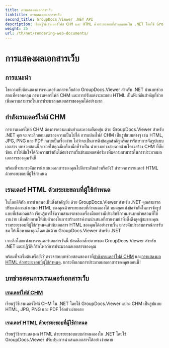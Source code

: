 ```yaml
---
title: การแสดงผลเอกสารเว็บ
linktitle: การแสดงผลเอกสารเว็บ
second_title: GroupDocs.Viewer .NET API
description: เรียนรู้วิธีเรนเดอร์ไฟล์ CHM และ HTML ด้วยระยะขอบที่กำหนดเองใน .NET โดยใช้ GroupDocs.Viewer แปลง CHM เป็นรูปแบบ HTML, JPG, PNG และ PDF ได้อย่างราบรื่น
weight: 35
url: /th/net/rendering-web-documents/
---
```


# การแสดงผลเอกสารเว็บ

## การแนะนำ

ไขความซับซ้อนของการเรนเดอร์เอกสารเว็บด้วย GroupDocs.Viewer สำหรับ .NET ผ่านบทช่วยสอนที่ครอบคลุม การเรนเดอร์ไฟล์ CHM และการปรับแต่งระยะขอบ HTML เป็นฟังก์ชันสำคัญที่ช่วยเพิ่มความสามารถในการประมวลผลเอกสารของคุณได้อย่างมาก

## กำลังเรนเดอร์ไฟล์ CHM

การเรนเดอร์ไฟล์ CHM ต้องการความแม่นยำและความยืดหยุ่น ด้วย GroupDocs.Viewer สำหรับ .NET คุณจะเจาะลึกขอบเขตของความเป็นไปได้ การแปลงไฟล์ CHM เป็นรูปแบบต่างๆ เช่น HTML, JPG, PNG และ PDF กลายเป็นเรื่องง่าย ไม่ว่าจะเป็นการดึงข้อมูลสำคัญหรือการรักษาการจัดรูปแบบเอกสาร บทช่วยสอนนี้จะช่วยให้คุณมีเครื่องมือที่จำเป็น นำทางอย่างง่ายดายผ่านโครงสร้าง CHM ที่ซับซ้อน ทำให้มั่นใจได้ถึงความเข้ากันได้อย่างราบรื่นข้ามแพลตฟอร์ม เพิ่มความสามารถในการประมวลผลเอกสารของคุณวันนี้

พร้อมที่จะยกระดับการนำเสนอเอกสารของคุณไปอีกระดับแล้วหรือยัง? สำรวจการเรนเดอร์ HTML ด้วยระยะขอบที่ผู้ใช้กำหนด

## เรนเดอร์ HTML ด้วยระยะขอบที่ผู้ใช้กำหนด

ในโลกดิจิทัล การนำเสนอเป็นสิ่งสำคัญยิ่ง ด้วย GroupDocs.Viewer สำหรับ .NET คุณสามารถปรับแต่งงานนำเสนอ HTML ของคุณด้วยระยะขอบที่กำหนดเองได้ หมดยุคแห่งข้อจำกัดในการจัดรูปแบบที่เข้มงวดแล้ว เรียนรู้การใช้ความสามารถของเครื่องมืออย่างมีประสิทธิภาพผ่านบทช่วยสอนที่ใช้งานง่าย เพิ่มศักยภาพให้กับตัวเองในการสร้างสรรค์งานนำเสนอที่สวยงามน่าทึ่งซึ่งดึงดูดผู้ชมของคุณ รวมระยะขอบที่ผู้ใช้กำหนดเข้ากับเอกสาร HTML ของคุณได้อย่างราบรื่น ยกระดับประสบการณ์การรับชม ให้เนื้อหาของคุณโดดเด่นด้วย GroupDocs.Viewer สำหรับ .NET

เจาะลึกโลกแห่งการเรนเดอร์เอกสารวันนี้ ปลดล็อกศักยภาพของ GroupDocs.Viewer สำหรับ .NET และปฏิวัติเวิร์กโฟลว์การประมวลผลเอกสารของคุณ

 พร้อมที่จะเริ่มต้นหรือยัง? ตรวจสอบบทช่วยสอนของเราที่[กำลังเรนเดอร์ไฟล์ CHM](./render-chm/) และ[การแสดงผล HTML ด้วยระยะขอบที่ผู้ใช้กำหนด](./render-html-margins/). ยกระดับเกมการประมวลผลเอกสารของคุณตอนนี้!
## บทช่วยสอนการเรนเดอร์เอกสารเว็บ
### [เรนเดอร์ไฟล์ CHM](./render-chm/)
เรียนรู้วิธีเรนเดอร์ไฟล์ CHM ใน .NET โดยใช้ GroupDocs.Viewer แปลง CHM เป็นรูปแบบ HTML, JPG, PNG และ PDF ได้อย่างง่ายดาย
### [เรนเดอร์ HTML ด้วยระยะขอบที่ผู้ใช้กำหนด](./render-html-margins/)
เรียนรู้วิธีการแสดงผล HTML ด้วยระยะขอบแบบกำหนดเองใน .NET โดยใช้ GroupDocs.Viewer ปรับปรุงการนำเสนอเอกสารได้อย่างง่ายดาย